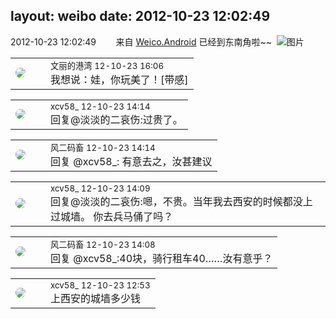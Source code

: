 layout: weibo
date: 2012-10-23 12:02:49
---
<meta name="referrer" content="no-referrer" />

2012-10-23 12:02:49  &nbsp;&nbsp;&nbsp;&nbsp;&nbsp;&nbsp; 来自 <a href="http://app.weibo.com/t/feed/l4RWD" rel="nofollow">Weico.Android</a>
已经到东南角啦~~ ​​​
![图片](https://ww3.sinaimg.cn/large/6d2a6003jw1dy507fieyuj.jpg)

<table style="width: 100%;">
  <tr>
    <td style="width: 40px;"><img style="border-radius:50%" src="https://tva1.sinaimg.cn/crop.0.0.180.180.50/9dc97b7fjw1e8qgp5bmzyj2050050aa8.jpg?KID=imgbed,tva&Expires=1624465756&ssig=IFrDYNMtK5"></td>
    <td colspan="2"><small>文丽的港湾 12-10-23 16:06</small><br/>我想说：娃，你玩美了！[带感]</td>
  </tr>
</table>

<table style="width: 100%;">
  <tr>
    <td style="width: 40px;"><img style="border-radius:50%" src="https://tva3.sinaimg.cn/crop.0.0.1242.1242.50/801f7e9ajw8f3peekcgoqj20yi0yidg9.jpg?KID=imgbed,tva&Expires=1624465756&ssig=S0mBdNiluf"></td>
    <td colspan="2"><small>xcv58_ 12-10-23 14:14</small><br/>回复@淡淡的二哀伤:过贵了。</td>
  </tr>
</table>

<table style="width: 100%;">
  <tr>
    <td style="width: 40px;"><img style="border-radius:50%" src="https://tva3.sinaimg.cn/crop.0.0.639.639.50/6d2a6003jw8f3idy69w2gj20hs0hrt9g.jpg?KID=imgbed,tva&Expires=1624465756&ssig=DF84T7IUa6"></td>
    <td colspan="2"><small>风二码畜 12-10-23 14:14</small><br/>回复 @xcv58_: 有意去之，汝甚建议</td>
  </tr>
</table>

<table style="width: 100%;">
  <tr>
    <td style="width: 40px;"><img style="border-radius:50%" src="https://tva3.sinaimg.cn/crop.0.0.1242.1242.50/801f7e9ajw8f3peekcgoqj20yi0yidg9.jpg?KID=imgbed,tva&Expires=1624465756&ssig=S0mBdNiluf"></td>
    <td colspan="2"><small>xcv58_ 12-10-23 14:09</small><br/>回复@淡淡的二哀伤:嗯，不贵。当年我去西安的时候都没上过城墙。 你去兵马俑了吗？</td>
  </tr>
</table>

<table style="width: 100%;">
  <tr>
    <td style="width: 40px;"><img style="border-radius:50%" src="https://tva3.sinaimg.cn/crop.0.0.639.639.50/6d2a6003jw8f3idy69w2gj20hs0hrt9g.jpg?KID=imgbed,tva&Expires=1624465756&ssig=DF84T7IUa6"></td>
    <td colspan="2"><small>风二码畜 12-10-23 14:08</small><br/>回复 @xcv58_:40块，骑行租车40……汝有意乎？</td>
  </tr>
</table>

<table style="width: 100%;">
  <tr>
    <td style="width: 40px;"><img style="border-radius:50%" src="https://tva3.sinaimg.cn/crop.0.0.1242.1242.50/801f7e9ajw8f3peekcgoqj20yi0yidg9.jpg?KID=imgbed,tva&Expires=1624465756&ssig=S0mBdNiluf"></td>
    <td colspan="2"><small>xcv58_ 12-10-23 12:53</small><br/>上西安的城墙多少钱</td>
  </tr>
</table>
